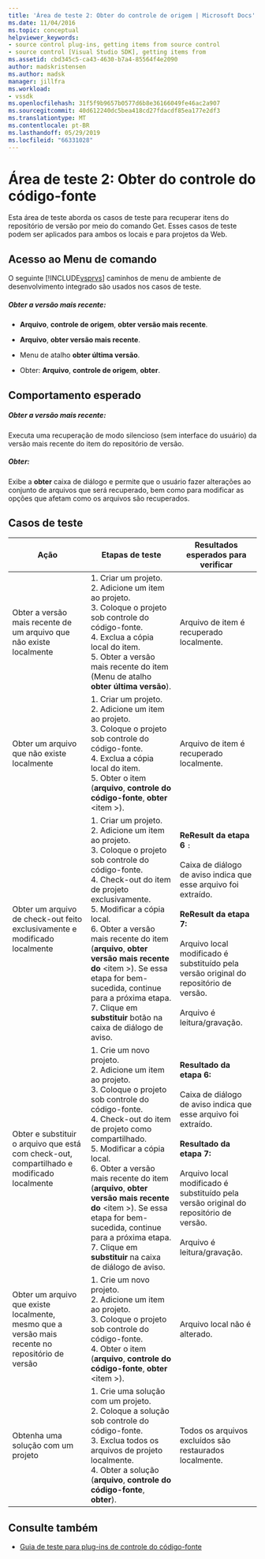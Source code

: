 ```yaml
---
title: 'Área de teste 2: Obter do controle de origem | Microsoft Docs'
ms.date: 11/04/2016
ms.topic: conceptual
helpviewer_keywords:
- source control plug-ins, getting items from source control
- source control [Visual Studio SDK], getting items from
ms.assetid: cbd345c5-ca43-4630-b7a4-85564f4e2090
author: madskristensen
ms.author: madsk
manager: jillfra
ms.workload:
- vssdk
ms.openlocfilehash: 31f5f9b9657b0577d6b8e36166049fe46ac2a907
ms.sourcegitcommit: 40d612240dc5bea418cd27fdacdf85ea177e2df3
ms.translationtype: MT
ms.contentlocale: pt-BR
ms.lasthandoff: 05/29/2019
ms.locfileid: "66331028"
---
```

# <a name="test-area-2-get-from-source-control"></a>Área de teste 2: Obter do controle do código-fonte
Esta área de teste aborda os casos de teste para recuperar itens do repositório de versão por meio do comando Get. Esses casos de teste podem ser aplicados para ambos os locais e para projetos da Web.

## <a name="command-menu-access"></a>Acesso ao Menu de comando
 O seguinte [!INCLUDE[vsprvs](../../code-quality/includes/vsprvs_md.md)] caminhos de menu de ambiente de desenvolvimento integrado são usados nos casos de teste.

##### <a name="get-latest-version"></a>Obter a versão mais recente:

- **Arquivo**, **controle de origem**, **obter versão mais recente**.

- **Arquivo**, **obter versão mais recente**.

- Menu de atalho **obter última versão**.

- Obter: **Arquivo**, **controle de origem**, **obter**.

## <a name="expected-behavior"></a>Comportamento esperado

##### <a name="get-latest-version"></a>Obter a versão mais recente:
 Executa uma recuperação de modo silencioso (sem interface do usuário) da versão mais recente do item do repositório de versão.

##### <a name="get"></a>Obter:
 Exibe a **obter** caixa de diálogo e permite que o usuário fazer alterações ao conjunto de arquivos que será recuperado, bem como para modificar as opções que afetam como os arquivos são recuperados.

## <a name="test-cases"></a>Casos de teste

|Ação|Etapas de teste|Resultados esperados para verificar|
|------------|----------------|--------------------------------|
|Obter a versão mais recente de um arquivo que não existe localmente|1.  Criar um projeto.<br />2.  Adicione um item ao projeto.<br />3.  Coloque o projeto sob controle do código-fonte.<br />4.  Exclua a cópia local do item.<br />5.  Obter a versão mais recente do item (Menu de atalho **obter última versão**).|Arquivo de item é recuperado localmente.|
|Obter um arquivo que não existe localmente|1.  Criar um projeto.<br />2.  Adicione um item ao projeto.<br />3.  Coloque o projeto sob controle do código-fonte.<br />4.  Exclua a cópia local do item.<br />5.  Obter o item (**arquivo**, **controle do código-fonte**, **obter** \<item >).|Arquivo de item é recuperado localmente.|
|Obter um arquivo de check-out feito exclusivamente e modificado localmente|1.  Criar um projeto.<br />2.  Adicione um item ao projeto.<br />3.  Coloque o projeto sob controle do código-fonte.<br />4.  Check-out do item de projeto exclusivamente.<br />5.  Modificar a cópia local.<br />6.  Obter a versão mais recente do item (**arquivo**, **obter versão mais recente do** \<item >). Se essa etapa for bem-sucedida, continue para a próxima etapa.<br />7.  Clique em **substituir** botão na caixa de diálogo de aviso.|**ReResult da etapa 6** `:`<br /><br /> Caixa de diálogo de aviso indica que esse arquivo foi extraído.<br /><br /> **ReResult da etapa 7:**<br /><br /> Arquivo local modificado é substituído pela versão original do repositório de versão.<br /><br /> Arquivo é leitura/gravação.|
|Obter e substituir o arquivo que está com check-out, compartilhado e modificado localmente|1.  Crie um novo projeto.<br />2.  Adicione um item ao projeto.<br />3.  Coloque o projeto sob controle do código-fonte.<br />4.  Check-out do item de projeto como compartilhado.<br />5.  Modificar a cópia local.<br />6.  Obter a versão mais recente do item (**arquivo**, **obter versão mais recente do** \<item >). Se essa etapa for bem-sucedida, continue para a próxima etapa.<br />7.  Clique em **substituir** na caixa de diálogo de aviso.|**Resultado da etapa 6:**<br /><br /> Caixa de diálogo de aviso indica que esse arquivo foi extraído.<br /><br /> **Resultado da etapa 7:**<br /><br /> Arquivo local modificado é substituído pela versão original do repositório de versão.<br /><br /> Arquivo é leitura/gravação.|
|Obter um arquivo que existe localmente, mesmo que a versão mais recente no repositório de versão|1.  Crie um novo projeto.<br />2.  Adicione um item ao projeto.<br />3.  Coloque o projeto sob controle do código-fonte.<br />4.  Obter o item (**arquivo**, **controle do código-fonte**, **obter** \<item >).|Arquivo local não é alterado.|
|Obtenha uma solução com um projeto|1.  Crie uma solução com um projeto.<br />2.  Coloque a solução sob controle do código-fonte.<br />3.  Exclua todos os arquivos de projeto localmente.<br />4.  Obter a solução (**arquivo**, **controle do código-fonte**, **obter**).|Todos os arquivos excluídos são restaurados localmente.|

## <a name="see-also"></a>Consulte também
- [Guia de teste para plug-ins de controle do código-fonte](../../extensibility/internals/test-guide-for-source-control-plug-ins.md)